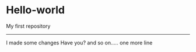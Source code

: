 # Hello-world
My first repository
_________________
I made some changes
Have you?
and so on.....
one more line
